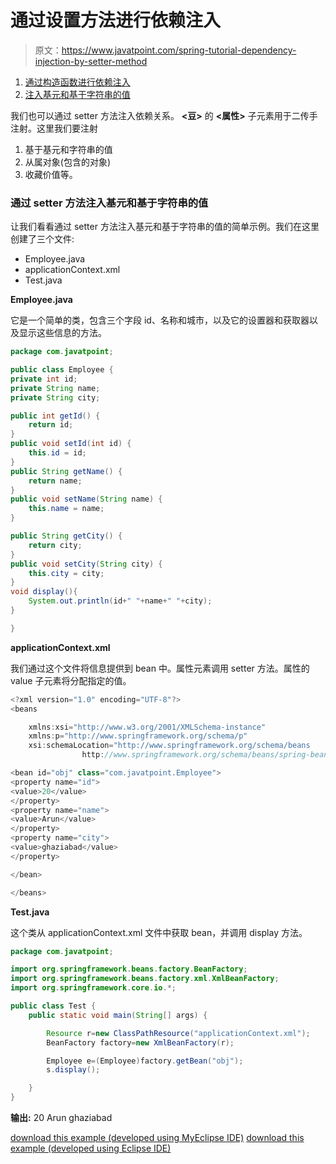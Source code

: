 # 通过设置方法进行依赖注入

> 原文：<https://www.javatpoint.com/spring-tutorial-dependency-injection-by-setter-method>

1.  [通过构造函数进行依赖注入](#)
2.  [注入基元和基于字符串的值](#ips)

我们也可以通过 setter 方法注入依赖关系。 **<豆>** 的 **<属性>** 子元素用于二传手注射。这里我们要注射

1.  基于基元和字符串的值
2.  从属对象(包含的对象)
3.  收藏价值等。

### 通过 setter 方法注入基元和基于字符串的值

让我们看看通过 setter 方法注入基元和基于字符串的值的简单示例。我们在这里创建了三个文件:

*   Employee.java
*   applicationContext.xml
*   Test.java

**Employee.java**

它是一个简单的类，包含三个字段 id、名称和城市，以及它的设置器和获取器以及显示这些信息的方法。

```java
package com.javatpoint;

public class Employee {
private int id;
private String name;
private String city;

public int getId() {
	return id;
}
public void setId(int id) {
	this.id = id;
}
public String getName() {
	return name;
}
public void setName(String name) {
	this.name = name;
}

public String getCity() {
	return city;
}
public void setCity(String city) {
	this.city = city;
}
void display(){
	System.out.println(id+" "+name+" "+city);
}

}

```

**applicationContext.xml**

我们通过这个文件将信息提供到 bean 中。属性元素调用 setter 方法。属性的 value 子元素将分配指定的值。

```java
<?xml version="1.0" encoding="UTF-8"?>
<beans

	xmlns:xsi="http://www.w3.org/2001/XMLSchema-instance"
	xmlns:p="http://www.springframework.org/schema/p"
	xsi:schemaLocation="http://www.springframework.org/schema/beans
                http://www.springframework.org/schema/beans/spring-beans-3.0.xsd">

<bean id="obj" class="com.javatpoint.Employee">
<property name="id">
<value>20</value>
</property>
<property name="name">
<value>Arun</value>
</property>
<property name="city">
<value>ghaziabad</value>
</property>

</bean>

</beans>

```

**Test.java**

这个类从 applicationContext.xml 文件中获取 bean，并调用 display 方法。

```java
package com.javatpoint;

import org.springframework.beans.factory.BeanFactory;
import org.springframework.beans.factory.xml.XmlBeanFactory;
import org.springframework.core.io.*;

public class Test {
	public static void main(String[] args) {

		Resource r=new ClassPathResource("applicationContext.xml");
		BeanFactory factory=new XmlBeanFactory(r);

		Employee e=(Employee)factory.getBean("obj");
		s.display();

	}
}

```

**输出:** 20 Arun ghaziabad

[download this example (developed using MyEclipse IDE)](https://static.javatpoint.com/src/sp/disetter1.zip)
[download this example (developed using Eclipse IDE)](https://static.javatpoint.com/src/sp/eclipse/disetter1.zip)
